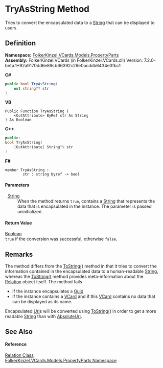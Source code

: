 # TryAsString Method


Tries to convert the encapsulated data to a <a href="https://learn.microsoft.com/dotnet/api/system.string" target="_blank" rel="noopener noreferrer">String</a> that can be displayed to users.



## Definition
**Namespace:** <a href="dbd283d2-4531-056c-7d94-281acad42316.md">FolkerKinzel.VCards.Models.PropertyParts</a>  
**Assembly:** FolkerKinzel.VCards (in FolkerKinzel.VCards.dll) Version: 7.2.0-beta.1+92a9170dd6e89cb66392c26e0acddb6434e3fbc1

**C#**
``` C#
public bool TryAsString(
	out string?? str
)
```
**VB**
``` VB
Public Function TryAsString ( 
	<OutAttribute> ByRef str As String
) As Boolean
```
**C++**
``` C++
public:
bool TryAsString(
	[OutAttribute] String^% str
)
```
**F#**
``` F#
member TryAsString : 
        str : string byref -> bool 
```



#### Parameters
<dl><dt>  <a href="https://learn.microsoft.com/dotnet/api/system.string" target="_blank" rel="noopener noreferrer">String</a></dt><dd>When the method returns <code>true</code>, contains a <a href="https://learn.microsoft.com/dotnet/api/system.string" target="_blank" rel="noopener noreferrer">String</a> that represents the data that is encapsulated in the instance. The parameter is passed uninitialized.</dd></dl>

#### Return Value
<a href="https://learn.microsoft.com/dotnet/api/system.boolean" target="_blank" rel="noopener noreferrer">Boolean</a>  
`true` if the conversion was successful, otherwise `false`.

## Remarks

The method differs from the <a href="ed8a9515-0be6-a8be-ec48-62150f8b0d6f.md">ToString()</a> method in that it tries to convert the information contained in the encapsulated data to a human-readable <a href="https://learn.microsoft.com/dotnet/api/system.string" target="_blank" rel="noopener noreferrer">String</a>, whereas the <a href="ed8a9515-0be6-a8be-ec48-62150f8b0d6f.md">ToString()</a> method provides meta-information about the <a href="a60c8136-a25c-4a75-f501-0a4ae09c4da1.md">Relation</a> object itself.
 The method fails <ul><li>if the instance encapsulates a <a href="https://learn.microsoft.com/dotnet/api/system.guid" target="_blank" rel="noopener noreferrer">Guid</a></li><li>if the instance contains a <a href="23413828-9a4a-2851-b88b-84d0afcb0031.md">VCard</a> and if this <a href="23413828-9a4a-2851-b88b-84d0afcb0031.md">VCard</a> contains no data that can be displayed as its name.</li></ul>




Encapsulated <a href="https://learn.microsoft.com/dotnet/api/system.uri" target="_blank" rel="noopener noreferrer">Uri</a>s will be converted using <a href="https://learn.microsoft.com/dotnet/api/system.uri.tostring" target="_blank" rel="noopener noreferrer">ToString()</a> in order to get a more readable <a href="https://learn.microsoft.com/dotnet/api/system.string" target="_blank" rel="noopener noreferrer">String</a> than with <a href="https://learn.microsoft.com/dotnet/api/system.uri.absoluteuri" target="_blank" rel="noopener noreferrer">AbsoluteUri</a>.


## See Also


#### Reference
<a href="a60c8136-a25c-4a75-f501-0a4ae09c4da1.md">Relation Class</a>  
<a href="dbd283d2-4531-056c-7d94-281acad42316.md">FolkerKinzel.VCards.Models.PropertyParts Namespace</a>  
